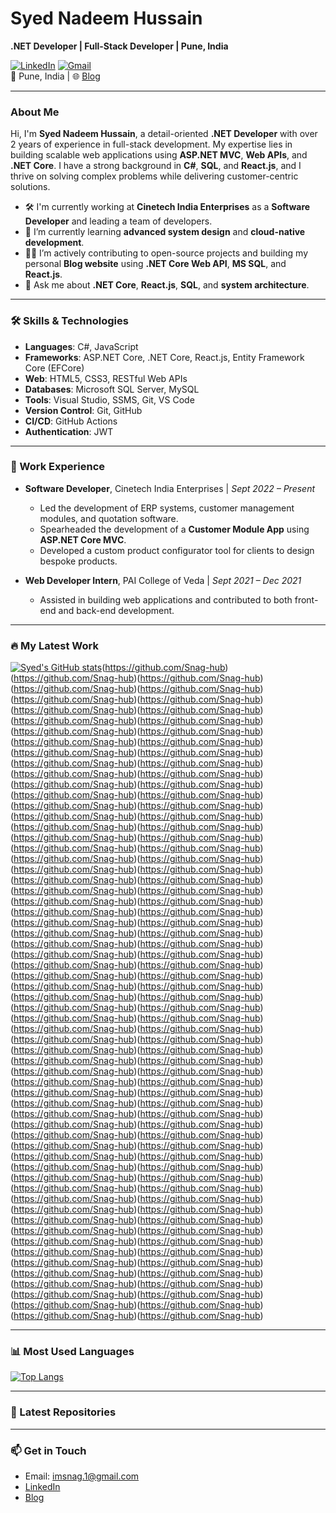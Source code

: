 # Syed Nadeem Hussain

**.NET Developer | Full-Stack Developer | Pune, India**

[![LinkedIn](https://img.shields.io/badge/-LinkedIn-blue?style=flat&logo=linkedin)](https://www.linkedin.com/in/syednadeemhussain/) [![Gmail](https://img.shields.io/badge/-Email-red?style=flat&logo=gmail)](mailto:imsnag.1@gmail.com)  
📍 Pune, India | 🌐 [Blog](https://geek-of-javascript.blogspot.com/)

---

### About Me

Hi, I'm **Syed Nadeem Hussain**, a detail-oriented **.NET Developer** with over 2 years of experience in full-stack development. My expertise lies in building scalable web applications using **ASP.NET MVC**, **Web APIs**, and **.NET Core**. I have a strong background in **C#**, **SQL**, and **React.js**, and I thrive on solving complex problems while delivering customer-centric solutions.

- 🛠️ I'm currently working at **Cinetech India Enterprises** as a **Software Developer** and leading a team of developers.
- 🌱 I’m currently learning **advanced system design** and **cloud-native development**.
- 👨‍💻 I’m actively contributing to open-source projects and building my personal **Blog website** using **.NET Core Web API**, **MS SQL**, and **React.js**.
- 💬 Ask me about **.NET Core**, **React.js**, **SQL**, and **system architecture**.

---

### 🛠 Skills & Technologies

- **Languages**: C#, JavaScript
- **Frameworks**: ASP.NET Core, .NET Core, React.js, Entity Framework Core (EFCore)
- **Web**: HTML5, CSS3, RESTful Web APIs
- **Databases**: Microsoft SQL Server, MySQL
- **Tools**: Visual Studio, SSMS, Git, VS Code
- **Version Control**: Git, GitHub
- **CI/CD**: GitHub Actions
- **Authentication**: JWT

---

### 💼 Work Experience

- **Software Developer**, Cinetech India Enterprises | _Sept 2022 – Present_
  - Led the development of ERP systems, customer management modules, and quotation software.
  - Spearheaded the development of a **Customer Module App** using **ASP.NET Core MVC**.
  - Developed a custom product configurator tool for clients to design bespoke products.

- **Web Developer Intern**, PAI College of Veda | _Sept 2021 – Dec 2021_
  - Assisted in building web applications and contributed to both front-end and back-end development.

---

### 🔥 My Latest Work

[![Syed's GitHub stats](https://github-readme-stats.vercel.app/api?username=Snag-hub&show_icons=true&theme=radical&count_private=true)](https://github.com/Snag-hub)(https://github.com/Snag-hub)(https://github.com/Snag-hub)(https://github.com/Snag-hub)(https://github.com/Snag-hub)(https://github.com/Snag-hub)(https://github.com/Snag-hub)(https://github.com/Snag-hub)(https://github.com/Snag-hub)(https://github.com/Snag-hub)(https://github.com/Snag-hub)(https://github.com/Snag-hub)(https://github.com/Snag-hub)(https://github.com/Snag-hub)(https://github.com/Snag-hub)(https://github.com/Snag-hub)(https://github.com/Snag-hub)(https://github.com/Snag-hub)(https://github.com/Snag-hub)(https://github.com/Snag-hub)(https://github.com/Snag-hub)(https://github.com/Snag-hub)(https://github.com/Snag-hub)(https://github.com/Snag-hub)(https://github.com/Snag-hub)(https://github.com/Snag-hub)(https://github.com/Snag-hub)(https://github.com/Snag-hub)(https://github.com/Snag-hub)(https://github.com/Snag-hub)(https://github.com/Snag-hub)(https://github.com/Snag-hub)(https://github.com/Snag-hub)(https://github.com/Snag-hub)(https://github.com/Snag-hub)(https://github.com/Snag-hub)(https://github.com/Snag-hub)(https://github.com/Snag-hub)(https://github.com/Snag-hub)(https://github.com/Snag-hub)(https://github.com/Snag-hub)(https://github.com/Snag-hub)(https://github.com/Snag-hub)(https://github.com/Snag-hub)(https://github.com/Snag-hub)(https://github.com/Snag-hub)(https://github.com/Snag-hub)(https://github.com/Snag-hub)(https://github.com/Snag-hub)(https://github.com/Snag-hub)(https://github.com/Snag-hub)(https://github.com/Snag-hub)(https://github.com/Snag-hub)(https://github.com/Snag-hub)(https://github.com/Snag-hub)(https://github.com/Snag-hub)(https://github.com/Snag-hub)(https://github.com/Snag-hub)(https://github.com/Snag-hub)(https://github.com/Snag-hub)(https://github.com/Snag-hub)(https://github.com/Snag-hub)(https://github.com/Snag-hub)(https://github.com/Snag-hub)(https://github.com/Snag-hub)(https://github.com/Snag-hub)(https://github.com/Snag-hub)(https://github.com/Snag-hub)(https://github.com/Snag-hub)(https://github.com/Snag-hub)(https://github.com/Snag-hub)(https://github.com/Snag-hub)(https://github.com/Snag-hub)(https://github.com/Snag-hub)(https://github.com/Snag-hub)(https://github.com/Snag-hub)(https://github.com/Snag-hub)(https://github.com/Snag-hub)(https://github.com/Snag-hub)(https://github.com/Snag-hub)(https://github.com/Snag-hub)(https://github.com/Snag-hub)(https://github.com/Snag-hub)(https://github.com/Snag-hub)(https://github.com/Snag-hub)(https://github.com/Snag-hub)(https://github.com/Snag-hub)(https://github.com/Snag-hub)(https://github.com/Snag-hub)(https://github.com/Snag-hub)(https://github.com/Snag-hub)(https://github.com/Snag-hub)(https://github.com/Snag-hub)(https://github.com/Snag-hub)(https://github.com/Snag-hub)(https://github.com/Snag-hub)(https://github.com/Snag-hub)(https://github.com/Snag-hub)(https://github.com/Snag-hub)(https://github.com/Snag-hub)(https://github.com/Snag-hub)(https://github.com/Snag-hub)(https://github.com/Snag-hub)(https://github.com/Snag-hub)(https://github.com/Snag-hub)(https://github.com/Snag-hub)(https://github.com/Snag-hub)(https://github.com/Snag-hub)(https://github.com/Snag-hub)(https://github.com/Snag-hub)(https://github.com/Snag-hub)(https://github.com/Snag-hub)(https://github.com/Snag-hub)(https://github.com/Snag-hub)(https://github.com/Snag-hub)(https://github.com/Snag-hub)(https://github.com/Snag-hub)(https://github.com/Snag-hub)(https://github.com/Snag-hub)(https://github.com/Snag-hub)(https://github.com/Snag-hub)(https://github.com/Snag-hub)(https://github.com/Snag-hub)(https://github.com/Snag-hub)

---

### 📊 Most Used Languages

[![Top Langs](https://github-readme-stats.vercel.app/api/top-langs/?username=Snag-hub&layout=compact&theme=radical&count_private=true)](https://github.com/Snag-hub)

---

### 🚀 Latest Repositories

<!-- LATEST REPOS -->

---

### 📫 Get in Touch

- Email: [imsnag.1@gmail.com](mailto:imsnag.1@gmail.com)
- [LinkedIn](https://www.linkedin.com/in/syednadeemhussain/)
- [Blog](https://geek-of-javascript.blogspot.com/)
